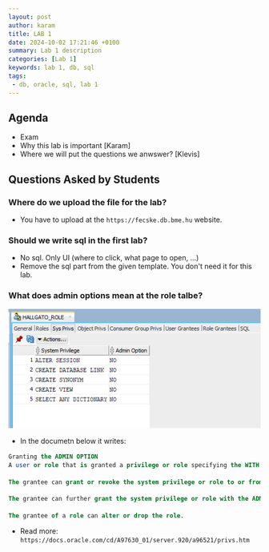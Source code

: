 ```yaml
---
layout: post
author: karam
title: LAB 1
date: 2024-10-02 17:21:46 +0100
summary: Lab 1 description
categories: [Lab 1]
keywords: lab 1, db, sql
tags:
 - db, oracle, sql, lab 1
---
```


## Agenda
- Exam
- Why this lab is important [Karam]
- Where we will put the questions we anwswer? [Klevis]

## Questions Asked by Students

### Where do we upload the file for the lab?
- You have to upload at the `https://fecske.db.bme.hu` website.
  
### Should we write sql in the first lab?
- No sql. Only UI (where to click, what page to open, ...)
- Remove the sql part from the given template. You don't need it for this lab.

### What does admin options mean at the role talbe?
![image](assets/img/lab1/admin_options.png)
- In the documetn below it writes:

``` sql
Granting the ADMIN OPTION
A user or role that is granted a privilege or role specifying the WITH ADMIN OPTION clause has several expanded capabilities:
 
The grantee can grant or revoke the system privilege or role to or from any user or other role in the database. Users cannot revoke a role from themselves.
 
The grantee can further grant the system privilege or role with the ADMIN OPTION.
 
The grantee of a role can alter or drop the role.
```

- Read more: `https://docs.oracle.com/cd/A97630_01/server.920/a96521/privs.htm`

